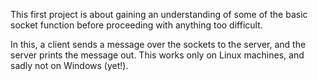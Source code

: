 This first project is about gaining an understanding of some of the basic socket function before proceeding with anything too difficult.

In this, a client sends a message over the sockets to the server, and the server prints the message out.
This works only on Linux machines, and sadly not on Windows (yet!). 

